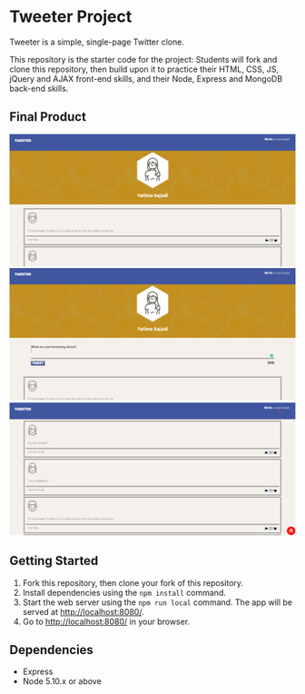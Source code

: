 # Tweeter Project

Tweeter is a simple, single-page Twitter clone.

This repository is the starter code for the project: Students will fork and clone this repository, then build upon it to practice their HTML, CSS, JS, jQuery and AJAX front-end skills, and their Node, Express and MongoDB back-end skills.
## Final Product

!["Layout style"](https://github.com/fatimasajadi/tweeter/blob/master/docs/header.PNG) 
!["Compose new tweet feature"](https://github.com/fatimasajadi/tweeter/blob/master/docs/compose.PNG)
!["Scroll feature"](https://github.com/fatimasajadi/tweeter/blob/master/docs/scroll.PNG)
## Getting Started

1. Fork this repository, then clone your fork of this repository.
2. Install dependencies using the `npm install` command.
3. Start the web server using the `npm run local` command. The app will be served at <http://localhost:8080/>.
4. Go to <http://localhost:8080/> in your browser.

## Dependencies

- Express
- Node 5.10.x or above
